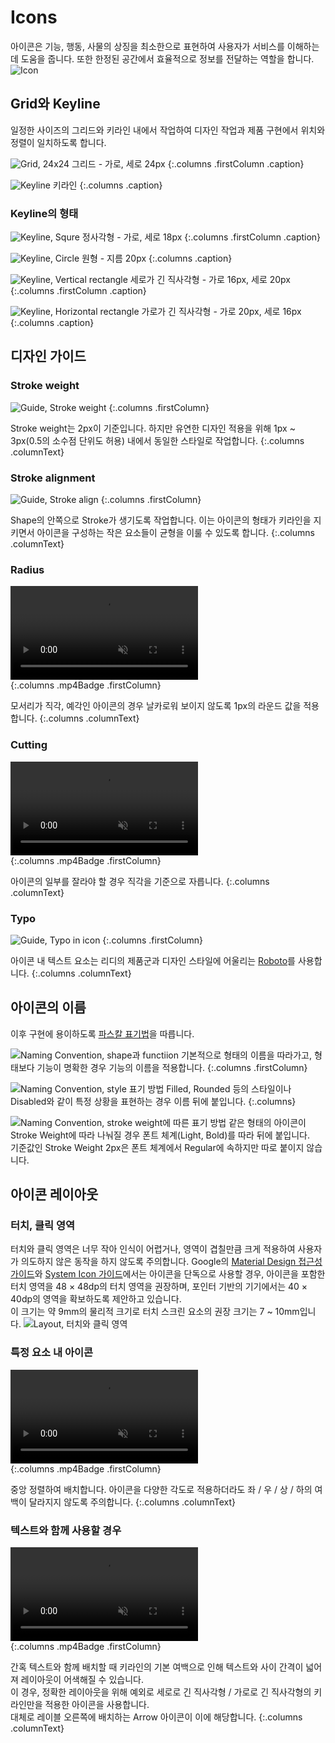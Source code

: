 ---
---

# Icons 

아이콘은 기능, 행동, 사물의 상징을 최소한으로 표현하여 사용자가 서비스를 이해하는 데 도움을 줍니다. 또한 한정된 공간에서 효율적으로 정보를 전달하는 역할을 합니다. 
![Icon](system-icon/icon-intro.png)

## Grid와 Keyline

일정한 사이즈의 그리드와 키라인 내에서 작업하여 디자인 작업과 제품 구현에서 위치와 정렬이 일치하도록 합니다.
<div class="columnWrapper" markdown="1">

![Grid, 24x24](system-icon/icon-grid.png) 
그리드 - 가로, 세로 24px
{:.columns .firstColumn .caption}

![Keyline](system-icon/icon-keyline.png)
키라인
{:.columns .caption}

</div>

### Keyline의 형태
<div class="columnWrapper" markdown="1">

![Keyline, Squre](system-icon/icon-keyline-squre.png)
정사각형 - 가로, 세로 18px
{:.columns .firstColumn .caption}

![Keyline, Circle](system-icon/icon-keyline-circle.png)
원형 - 지름 20px
{:.columns .caption}

</div>

<div class="columnWrapper" markdown="1">

![Keyline, Vertical rectangle](system-icon/icon-keyline-vertical.png) 
세로가 긴 직사각형 - 가로 16px, 세로 20px
{:.columns .firstColumn .caption}

![Keyline, Horizontal rectangle](system-icon/icon-keyline-horizontal.png)
가로가 긴 직사각형 - 가로 20px, 세로 16px
{:.columns .caption}
</div>

## 디자인 가이드
### Stroke weight

<div class="columnWrapper" markdown="1">

![Guide, Stroke weight](system-icon/icon-guide-stroke.png) 
{:.columns .firstColumn}

Stroke weight는 2px이 기준입니다. 
하지만 유연한 디자인 적용을 위해 1px ~ 3px(0.5의 소수점 단위도 허용) 내에서 동일한 스타일로 작업합니다. 
{:.columns .columnText}

</div>

### Stroke alignment

<div class="columnWrapper" markdown="1">

![Guide, Stroke align](system-icon/icon-guide-align.png) 
{:.columns .firstColumn}

Shape의 안쪽으로 Stroke가 생기도록 작업합니다.
이는 아이콘의 형태가 키라인을 지키면서 아이콘을 구성하는 작은 요소들이 균형을 이룰 수 있도록 합니다.
{:.columns .columnText}

</div>

### Radius

<div class="columnWrapper" markdown="1">

<div>
    <video autoplay loop muted playsinline><source src="system-icon/icon-guide-radius.mp4" type="video/mp4"> 지금 접속하신 브라우저는 비디오를 지원하지 않습니다.</video>
</div>
{:.columns .mp4Badge .firstColumn}

모서리가 직각, 예각인 아이콘의 경우 날카로워 보이지 않도록 1px의 라운드 값을 적용합니다.
{:.columns .columnText}

</div>

### Cutting

<div class="columnWrapper" markdown="1">

<div>
    <video autoplay loop muted playsinline><source src="system-icon/icon-guide-cutting.mp4" type="video/mp4"> 지금 접속하신 브라우저는 비디오를 지원하지 않습니다.</video>
</div>
{:.columns .mp4Badge .firstColumn}

아이콘의 일부를 잘라야 할 경우 직각을 기준으로 자릅니다.
{:.columns .columnText}

</div>

### Typo

<div class="columnWrapper" markdown="1">

![Guide, Typo in icon](system-icon/icon-guide-typo.png) 
{:.columns .firstColumn}

아이콘 내 텍스트 요소는 리디의 제품군과 디자인 스타일에 어울리는 [Roboto](https://fonts.google.com/specimen/Roboto)를 사용합니다.
{:.columns .columnText}

</div>

## 아이콘의 이름
이후 구현에 용이하도록 [파스칼 표기법](https://medium.com/better-programming/string-case-styles-camel-pascal-snake-and-kebab-case-981407998841)을 따릅니다.

<div class="columnWrapper" markdown="1">

![Naming Convention, shape과 functiion](system-icon/icon-name-function.png) 
기본적으로 형태의 이름을 따라가고, 형태보다 기능이 명확한 경우 기능의 이름을 적용합니다.
{:.columns .firstColumn}

![Naming Convention, style 표기 방법](system-icon/icon-name-style.png)
Filled, Rounded 등의 스타일이나 Disabled와 같이 특정 상황을 표현하는 경우 이름 뒤에 붙입니다.
{:.columns}

</div>

![Naming Convention, stroke weight에 따른 표기 방법](system-icon/icon-name-stroke.png)
같은 형태의 아이콘이 Stroke Weight에 따라 나눠질 경우 폰트 체계(Light, Bold)를 따라 뒤에 붙입니다.  
기준값인 Stroke Weight 2px은 폰트 체계에서 Regular에 속하지만 따로 붙이지 않습니다.

## 아이콘 레이아웃
### 터치, 클릭 영역
터치와 클릭 영역은 너무 작아 인식이 어렵거나, 영역이 겹칠만큼 크게 적용하여 사용자가 의도하지 않은 동작을 하지 않도록 주의합니다. Google의 [Material Design 접근성 가이드](https://material.io/design/usability/accessibility.html#layout-typography)와 [System Icon 가이드](https://material.io/design/iconography/system-icons.html#system-icon-metrics)에서는 아이콘을 단독으로 사용할 경우, 아이콘을 포함한 터치 영역을 48 &times; 48dp의 터치 영역을 권장하며, 포인터 기반의 기기에서는 40 &times; 40dp의 영역을 확보하도록 제안하고 있습니다.  
이 크기는 약 9mm의 물리적 크기로 터치 스크린 요소의 권장 크기는 7 ~ 10mm입니다.
![Layout, 터치와 클릭 영역](system-icon/icon-layout-touch-point.png)

### 특정 요소 내 아이콘

<div class="columnWrapper" markdown="1">

<div>
    <video autoplay loop muted playsinline><source src="system-icon/icon-layout-icon-in-shape.mp4" type="video/mp4"> 지금 접속하신 브라우저는 비디오를 지원하지 않습니다.</video>
</div>
{:.columns .mp4Badge .firstColumn}

중앙 정렬하여 배치합니다. 아이콘을 다양한 각도로 적용하더라도 좌 / 우 / 상 / 하의 여백이 달라지지 않도록 주의합니다.
{:.columns .columnText}

</div>

### 텍스트와 함께 사용할 경우

<div class="columnWrapper" markdown="1">

<div>
    <video autoplay loop muted playsinline><source src="system-icon/icon-layout-with-text.mp4" type="video/mp4"> 지금 접속하신 브라우저는 비디오를 지원하지 않습니다.</video>
</div>
{:.columns .mp4Badge .firstColumn}

간혹 텍스트와 함께 배치할 때 키라인의 기본 여백으로 인해 텍스트와 사이 간격이 넓어져 레이아웃이 어색해질 수 있습니다.  
이 경우, 정확한 레이아웃을 위해 예외로 세로로 긴 직사각형 / 가로로 긴 직사각형의 키라인만을 적용한 아이콘을 사용합니다.  
대체로 레이블 오른쪽에 배치하는 Arrow 아이콘이 이에 해당합니다.
{:.columns .columnText}

</div>